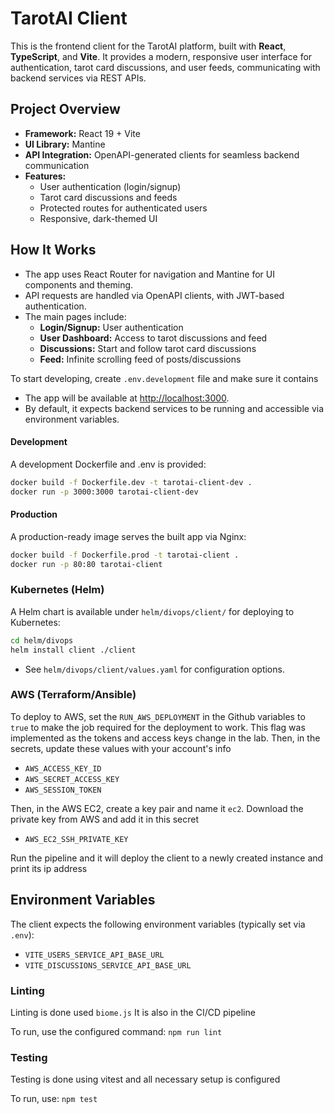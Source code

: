 # TarotAI Client

This is the frontend client for the TarotAI platform, built with **React**, **TypeScript**, and **Vite**. It provides a modern, responsive user interface for authentication, tarot card discussions, and user feeds, communicating with backend services via REST APIs.

## Project Overview

- **Framework:** React 19 + Vite
- **UI Library:** Mantine
- **API Integration:** OpenAPI-generated clients for seamless backend communication
- **Features:**
  - User authentication (login/signup)
  - Tarot card discussions and feeds
  - Protected routes for authenticated users
  - Responsive, dark-themed UI

## How It Works

- The app uses React Router for navigation and Mantine for UI components and theming.
- API requests are handled via OpenAPI clients, with JWT-based authentication.
- The main pages include:
  - **Login/Signup:** User authentication
  - **User Dashboard:** Access to tarot discussions and feed
  - **Discussions:** Start and follow tarot card discussions
  - **Feed:** Infinite scrolling feed of posts/discussions


To start developing, create `.env.development` file and make sure it contains

- The app will be available at [http://localhost:3000](http://localhost:3000).
- By default, it expects backend services to be running and accessible via environment variables.


#### Development

A development Dockerfile and .env is provided:

```bash
docker build -f Dockerfile.dev -t tarotai-client-dev .
docker run -p 3000:3000 tarotai-client-dev
```

#### Production

A production-ready image serves the built app via Nginx:

```bash
docker build -f Dockerfile.prod -t tarotai-client .
docker run -p 80:80 tarotai-client
```

### Kubernetes (Helm)

A Helm chart is available under `helm/divops/client/` for deploying to Kubernetes:

```bash
cd helm/divops
helm install client ./client
```

- See `helm/divops/client/values.yaml` for configuration options.

### AWS (Terraform/Ansible)

To deploy to AWS, set the `RUN_AWS_DEPLOYMENT` in the Github variables to `true` to make the job required for the deployment to work. This flag was implemented as the tokens and access keys change in the lab. Then, in the secrets, update these values with your account's info

- `AWS_ACCESS_KEY_ID`
- `AWS_SECRET_ACCESS_KEY`
- `AWS_SESSION_TOKEN`

Then, in the AWS EC2, create a key pair and name it `ec2`. Download the private key from AWS and add it in this secret

- `AWS_EC2_SSH_PRIVATE_KEY`

Run the pipeline and it will deploy the client to a newly created instance and print its ip address


## Environment Variables

The client expects the following environment variables (typically set via `.env`):

- `VITE_USERS_SERVICE_API_BASE_URL`
- `VITE_DISCUSSIONS_SERVICE_API_BASE_URL`


### Linting

Linting is done used `biome.js`
It is also in the CI/CD pipeline

To run, use the configured command: `npm run lint`


###  Testing

Testing is done using vitest and all necessary setup is configured

To run, use: `npm test`

